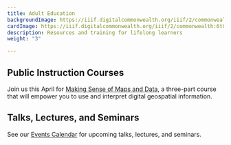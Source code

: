 ```yaml
---
title: Adult Education
backgroundImage: https://iiif.digitalcommonwealth.org/iiif/2/commonwealth:ws859h07k/2661,6743,1830,532/,1200/0/default.jpg
cardImage: https://iiif.digitalcommonwealth.org/iiif/2/commonwealth:6t053q91v/475,237,1132,829/400,/0/default.jpg
description: Resources and training for lifelong learners
weight: "3"

---
```

## Public Instruction Courses

Join us this April for [Making Sense of Maps and Data](https://www.leventhalmap.org/event/making-sense-of-maps-data/), a three-part course that will empower you to use and interpret digital geospatial information.

## Talks, Lectures, and Seminars

See our [Events Calendar](/event) for upcoming talks, lectures, and seminars.